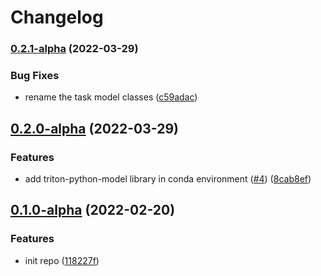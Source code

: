 # Changelog

### [0.2.1-alpha](https://github.com/instill-ai/triton-python-model/compare/v0.2.0-alpha...v0.2.1-alpha) (2022-03-29)


### Bug Fixes

* rename the task model classes ([c59adac](https://github.com/instill-ai/triton-python-model/commit/c59adac989cb21b1c38dd924566fc5d29509ba9d))

## [0.2.0-alpha](https://github.com/instill-ai/triton-conda-env/compare/v0.1.0-alpha...v0.2.0-alpha) (2022-03-29)


### Features

* add triton-python-model library in conda environment ([#4](https://github.com/instill-ai/triton-conda-env/issues/4)) ([8cab8ef](https://github.com/instill-ai/triton-conda-env/commit/8cab8ef226c27dd8601651add61f07e1ce8816c3))

## [0.1.0-alpha](https://github.com/instill-ai/triton-conda-env/compare/v0.0.0-alpha...v0.1.0-alpha) (2022-02-20)


### Features

* init repo ([118227f](https://github.com/instill-ai/triton-conda-env/commit/118227fa3849f694407c2b6a0d1a9f4f54dd7592))
